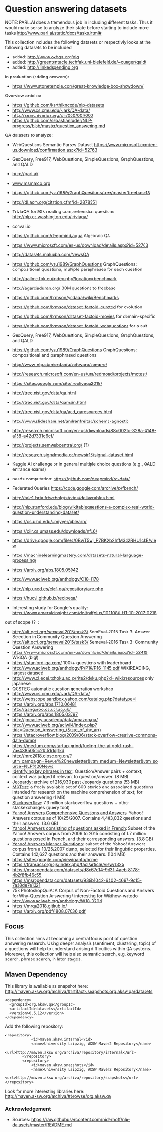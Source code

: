 # Question answering datasets

NOTE: PARL.AI does a tremendous job in including different tasks. Thus it would make sense to analyze their state before starting to include more tasks http://www.parl.ai/static/docs/tasks.html# 

This collection includes the following datasets or respectivly looks at the following datasets to be included:

* added: http://www.okbqa.org/nlq
* added: http://greententacle.techfak.uni-bielefeld.de/~cunger/qald/
* added: http://linkedspending.org

in production (adding answers):
* https://www.stonetemple.com/great-knowledge-box-showdown/

Overview articles:
* https://github.com/karthikncode/nlp-datasets
* http://www.cs.cmu.edu/~ark/QA-data/
* http://searchivarius.org/dir/000/00I/000
* https://github.com/sebastianruder/NLP-progress/blob/master/question_answering.md

QA datasets to analyze: 
* WebQuestions Semantic Parses Dataset https://www.microsoft.com/en-us/download/confirmation.aspx?id=52763
* GeoQuery, Free917, WebQuestions, SimpleQuestions, GraphQuestions, and QALD
* http://parl.ai/
* www.msmarco.org
* https://github.com/ysu1989/GraphQuestions/tree/master/freebase13
* http://dl.acm.org/citation.cfm?id=2878551
* TriviaQA for 95k reading comprehension questions http://nlp.cs.washington.edu/triviaqa/ 
* convai.io 
* https://github.com/deepmind/aqua Algebraic QA
* https://www.microsoft.com/en-us/download/details.aspx?id=52763
* http://datasets.maluuba.com/NewsQA
* https://github.com/ysu1989/GraphQuestions GraphQuestions: compositional questions; multiple paraphrases for each question 
* http://qallme.fbk.eu/index.php?location=benchmark
* http://agarciaduran.org/ 30M questions to freebase
* https://github.com/brmson/yodaqa/wiki/Benchmarks
 * https://github.com/brmson/dataset-factoid-curated for evolution 
 * https://github.com/brmson/dataset-factoid-movies for domain-specific
 * https://github.com/brmson/dataset-factoid-webquestions for a suit
* GeoQuery, Free917, WebQuestions, SimpleQuestions, GraphQuestions, and QALD
* https://github.com/ysu1989/GraphQuestions GraphQuestions: compositional and paraphrased questions 
* http://www-nlp.stanford.edu/software/sempre/
* http://research.microsoft.com/en-us/um/redmond/projects/mctest/ 
* https://sites.google.com/site/trecliveqa2015/
* http://trec.nist.gov/data/qa.html
* http://trec.nist.gov/data/qamain.html
* http://trec.nist.gov/data/qa/add_qaresources.html
* http://www.slideshare.net/andrenfreitas/schema-agnostic
* http://research.microsoft.com/en-us/downloads/88c0021c-328a-4148-a158-a42d7331c6cf/
* http://projects.semwebcentral.org/ (?)
* http://research.signalmedia.co/newsir16/signal-dataset.html
* Kaggle AI challenge or in general multiple choice questions (e.g., QALD entrance exams)
* needs computation: https://github.com/deepmind/rc-data/
* Federated Queries https://code.google.com/archive/p/fbench/
* http://talc1.loria.fr/webnlg/stories/deliverables.html
* http://nlp.stanford.edu/blog/wikitablequestions-a-complex-real-world-question-understanding-dataset/
* https://cs.umd.edu/~miyyer/qblearn/
* https://ciir.cs.umass.edu/downloads/nfL6/
* https://drive.google.com/file/d/0BwT5wj_P7BKXb2hfM3d2RHU1ckE/view
* https://machinelearningmastery.com/datasets-natural-language-processing/
* https://arxiv.org/abs/1805.05942
* http://www.aclweb.org/anthology/C18-1178
* http://nlp.uned.es/clef-qa/repository/ave.php
* https://hucvl.github.io/recipeqa/

* Interesting study for Google's quality: https://www.emeraldinsight.com/doi/pdfplus/10.1108/LHT-10-2017-0218

out of scope (?) :
* http://alt.qcri.org/semeval2015/task3/ SemEval-2015 Task 3: Answer Selection in Community Question Answering 
* http://alt.qcri.org/semeval2016/task3/ Semeval-2016 Task 3: Community Question Answering
* https://www.microsoft.com/en-us/download/details.aspx?id=52419 WikiQA (big!)
* https://stanford-qa.com/ 100k+ questions with leaderboard 
* http://www.aclweb.org/anthology/P/P16/P16-1145.pdf WIKIREADING, largest dataset!
* http://www.cl.ecei.tohoku.ac.jp/rite2/doku.php?id=wiki:resources only japanese
* QGSTEC automatic question generation workshop
* http://www.cs.cmu.edu/~ark/QA-data/ 
* http://webscope.sandbox.yahoo.com/catalog.php?datatype=l
* https://arxiv.org/abs/1710.06481
* http://qangaroo.cs.ucl.ac.uk/
* https://arxiv.org/abs/1805.03797
* http://jmcauley.ucsd.edu/data/amazon/qa/
* http://www.aclweb.org/aclwiki/index.php?title=Question_Answering_(State_of_the_art) 
* https://stackoverflow.blog/2009/06/stack-overflow-creative-commons-data-dump/
* https://medium.com/startup-grind/fueling-the-ai-gold-rush-7ae438505bc2#.51rfdj1kd 
* http://mrc2018.cipsc.org.cn/?utm_campaign=Revue%20newsletter&utm_medium=Newsletter&utm_source=NLP%20News
*   [Identifying key phrases in text](https://www.crowdflower.com/data-for-everyone/): Question/Answer pairs + context; context was judged if relevant to question/answer. (8 MB)
*   [Jeopardy](http://www.reddit.com/r/datasets/comments/1uyd0t/200000_jeopardy_questions_in_a_json_file/): archive of 216,930 past Jeopardy questions (53 MB)
*   [MCTest](http://research.microsoft.com/en-us/um/redmond/projects/mctest/index.html): a freely available set of 660 stories and associated questions intended for research on the machine comprehension of text; for question answering (1 MB)
*   [Stackoverflow](http://data.stackexchange.com/): 7.3 million stackoverflow questions + other stackexchanges (query tool)
*   [Yahoo! Answers Comprehensive Questions and Answers](http://webscope.sandbox.yahoo.com/catalog.php?datatype=l): Yahoo! Answers corpus as of 10/25/2007. Contains 4,483,032 questions and their answers. (3.6 GB)
*   [Yahoo! Answers consisting of questions asked in French](http://webscope.sandbox.yahoo.com/catalog.php?datatype=l): Subset of the Yahoo! Answers corpus from 2006 to 2015 consisting of 1.7 million questions posed in French, and their corresponding answers. (3.8 GB)
*   [Yahoo! Answers Manner Questions](http://webscope.sandbox.yahoo.com/catalog.php?datatype=l): subset of the Yahoo! Answers corpus from a 10/25/2007 dump, selected for their linguistic properties. Contains 142,627 questions and their answers. (104 MB)
* https://sites.google.com/view/qanta/home
* https://transacl.org/ojs/index.php/tacl/article/view/1325
* https://msropendata.com/datasets/d8d67c14-9d3f-4aeb-8178-4b2f8fb46c55
* https://msropendata.com/datasets/939b1042-6402-4697-9c15-7a28de7e1321
* 758	PhotoshopQuiA: A Corpus of Non-Factoid Questions and Answers for Why-Question Answering / interesting for Wikihow-watodo
* http://www.aclweb.org/anthology/W18-3204
* https://mrqa2018.github.io/
* https://arxiv.org/pdf/1808.07036.pdf

## Focus
This collection aims at becoming a central focus point of question answering research. Using deeper analysis (sentiment, clustering, topic) of a questions will help to understand arising difficulties within QA systems. Moreover, this collection will help also semantic search, e.g. keyword search, phrase search, in later stages.

## Maven Dependency
This library is available as snapshot here: http://maven.aksw.org/archiva/#artifact~snapshots/org.aksw.qa/datasets

```
<dependency>
  <groupId>org.aksw.qa</groupId>
  <artifactId>datasets</artifactId>
  <version>0.5.12</version>
</dependency>
```
Add the following repository:
```
<repository>
			<id>maven.aksw.internal</id>
			<name>University Leipzig, AKSW Maven2 Repository</name>
			<url>http://maven.aksw.org/archiva/repository/internal</url>
		</repository>
		<repository>
			<id>maven.aksw.snapshots</id>
			<name>University Leipzig, AKSW Maven2 Repository</name>
			<url>http://maven.aksw.org/archiva/repository/snapshots</url>
</repository>
```

Look for more interesting libraries here: http://maven.aksw.org/archiva/#browse/org.aksw.qa 

### Acknowledgement
- Sources: https://raw.githubusercontent.com/niderhoff/nlp-datasets/master/README.md
